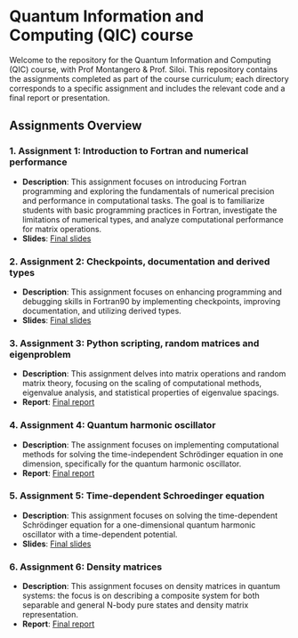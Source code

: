 # Quantum Information and Computing (QIC) course

Welcome to the repository for the Quantum Information and Computing (QIC) course, with Prof Montangero & Prof. Siloi. This repository contains the assignments completed as part of the course curriculum; each directory corresponds to a specific assignment and includes the relevant code and a final report or presentation.

## Assignments Overview

### 1. **Assignment 1: Introduction to Fortran and numerical performance**
   - **Description**: This assignment focuses on introducing Fortran programming and exploring the fundamentals of numerical precision and performance in computational tasks. The goal is to familiarize students with basic programming practices in Fortran, investigate the limitations of numerical types, and analyze computational performance for matrix operations.
   - **Slides**: [Final slides](./Assignment1/Assignment1%20-%20Calandra%20Buonaura%20Lorenzo%20-%20SLIDES.pdf)

### 2. **Assignment 2: Checkpoints, documentation and derived types**
   - **Description**: This assignment focuses on enhancing programming and debugging skills in Fortran90 by implementing checkpoints, improving documentation, and utilizing derived types.
   - **Slides**: [Final slides](./Assignment2/Assignment2%20-%20Calandra%20Buonaura%20Lorenzo%20-%20SLIDES.pdf)

### 3. **Assignment 3: Python scripting, random matrices and eigenproblem**
   - **Description**: This assignment delves into matrix operations and random matrix theory, focusing on the scaling of computational methods, eigenvalue analysis, and statistical properties of eigenvalue spacings.
   - **Report**: [Final report](./Assignment3/Assignment3%20-%20Calandra%20Buonaura%20Lorenzo%20-%20REPORT.pdf)

### 4. **Assignment 4: Quantum harmonic oscillator**
   - **Description**: The assignment focuses on implementing computational methods for solving the time-independent Schrödinger equation in one dimension, specifically for the quantum harmonic oscillator.
   - **Report**: [Final report](./Assignment4/Assignment4%20-%20Calandra%20Buonaura%20Lorenzo%20-%20REPORT.pdf)

### 5. **Assignment 5: Time-dependent Schroedinger equation**
   - **Description**: This assignment focuses on solving the time-dependent Schrödinger equation for a one-dimensional quantum harmonic oscillator with a time-dependent potential.
   - **Slides**: [Final slides](./Assignment5/Assignment5%20-%20Calandra%20Buonaura%20Lorenzo%20-%20SLIDES.pdf)

### 6. **Assignment 6: Density matrices**
   - **Description**: This assignment focuses on density matrices in quantum systems: the focus is on describing a composite system for both separable and general N-body pure states and density matrix representation.
   - **Report**: [Final report](./Assignment6/Assignment6%20-%20Calandra%20Buonaura%20Lorenzo%20-%20REPORT.pdf)
